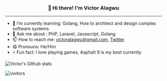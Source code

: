 <h3 align="center">👋 Hi there! I'm Victor Alagwu</h3>

---
- 🌱 I’m currently learning: Golang, How to architect and design complex software systems
- 💬 Ask me about : PHP, Laravel, Javascript, Golang
- 📫 How to reach me: victoralagwu@gmail.com, [Twitter](https://twitter.com/victoralagwu)
- 😄 Pronouns: He/Him
- ⚡ Fun fact: I love playing games, Asphalt 9 is my best currently 

![Victor's Github stats](https://github-readme-stats.vercel.app/api?username=VictorAlagwu)

![visitors](https://visitor-badge.glitch.me/badge?page_id=VictorAlagwu.VictorAlagwu)
<!--
**VictorAlagwu/VictorAlagwu** is a ✨ _special_ ✨ repository because its `README.md` (this file) appears on your GitHub profile.

Here are some ideas to get you started:

- 🔭 I’m currently working on ...
- 🌱 I’m currently learning ...
- 👯 I’m looking to collaborate on ...
- 🤔 I’m looking for help with ...
- 💬 Ask me about ...
- 📫 How to reach me: ...
- 😄 Pronouns: ...
- ⚡ Fun fact: ...
-->
